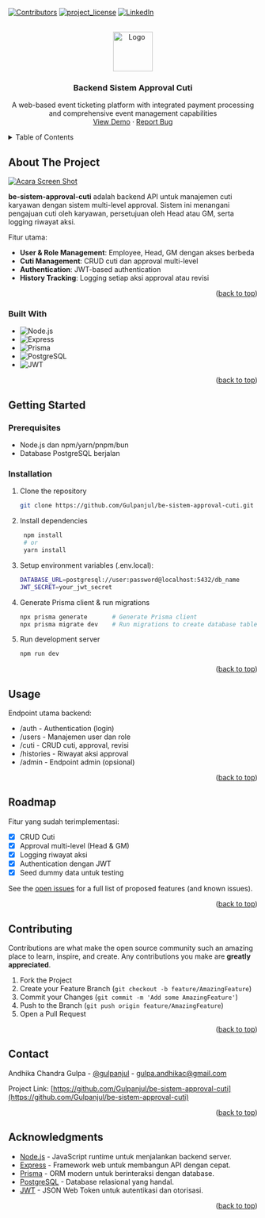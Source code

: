 <a id="readme-top"></a>

[![Contributors][contributors-shield]][contributors-url]
[![project_license][license-shield]][license-url]
[![LinkedIn][linkedin-shield]][linkedin-url]

<!-- PROJECT LOGO -->
<br />
<div align="center">
  <a href="https://github.com/Gulpanjul/fe-acara">
    <img src="public/images/logo.png" alt="Logo" height="80">
  </a>

<h3 align="center">Backend Sistem Approval Cuti</h3>

  <p align="center">
    A web-based event ticketing platform with integrated payment processing and comprehensive event management capabilities
    <br />
    <a href="https://github.com/Gulpanjul/fe-acara">View Demo</a>
    &middot;
    <a href="https://github.com/Gulpanjul/fe-acara/issues/new?labels=bug&template=bug-report---.md">Report Bug</a>
  </p>
</div>

<!-- TABLE OF CONTENTS -->
<details>
  <summary>Table of Contents</summary>
  <ol>
    <li>
      <a href="#about-the-project">About The Project</a>
      <ul>
        <li><a href="#built-with">Built With</a></li>
      </ul>
    </li>
    <li>
      <a href="#getting-started">Getting Started</a>
      <ul>
        <li><a href="#prerequisites">Prerequisites</a></li>
        <li><a href="#installation">Installation</a></li>
      </ul>
    </li>
    <li><a href="#usage">Usage</a></li>
    <li><a href="#roadmap">Roadmap</a></li>
    <li><a href="#contact">Contact</a></li>
    <li><a href="#acknowledgments">Acknowledgments</a></li>
  </ol>
</details>

<!-- ABOUT THE PROJECT -->

## About The Project

[![Acara Screen Shot][product-screenshot]](https://example.com)

**be-sistem-approval-cuti** adalah backend API untuk manajemen cuti karyawan dengan sistem multi-level approval. Sistem ini menangani pengajuan cuti oleh karyawan, persetujuan oleh Head atau GM, serta logging riwayat aksi.

Fitur utama:

- **User & Role Management**: Employee, Head, GM dengan akses berbeda
- **Cuti Management**: CRUD cuti dan approval multi-level
- **Authentication**: JWT-based authentication
- **History Tracking**: Logging setiap aksi approval atau revisi

<p align="right">(<a href="#readme-top">back to top</a>)</p>

### Built With

- ![Node.js](https://img.shields.io/badge/Node.js-%23000000?style=for-the-badge&logo=node.js&logoColor=white)
- ![Express](https://img.shields.io/badge/Express-%23000000?style=for-the-badge&logo=express&logoColor=white)
- ![Prisma](https://img.shields.io/badge/Prisma-%23007ACC?style=for-the-badge&logo=prisma&logoColor=white)
- ![PostgreSQL](https://img.shields.io/badge/PostgreSQL-%23000000?style=for-the-badge&logo=postgresql&logoColor=white)
- ![JWT](https://img.shields.io/badge/JWT-%23FF0000?style=for-the-badge&logo=jsonwebtokens&logoColor=white)

<p align="right">(<a href="#readme-top">back to top</a>)</p>

<!-- GETTING STARTED -->

## Getting Started

### Prerequisites

- Node.js dan npm/yarn/pnpm/bun
- Database PostgreSQL berjalan

### Installation

1. Clone the repository
   ```sh
   git clone https://github.com/Gulpanjul/be-sistem-approval-cuti.git
   ```
2. Install dependencies
   ```sh
    npm install
    # or
    yarn install
   ```
3. Setup environment variables (.env.local):
   ```sh
   DATABASE_URL=postgresql://user:password@localhost:5432/db_name
   JWT_SECRET=your_jwt_secret
   ```
4. Generate Prisma client & run migrations
    ```sh
    npx prisma generate       # Generate Prisma client
    npx prisma migrate dev    # Run migrations to create database tables
    ```
5. Run development server
   ```sh
   npm run dev
   ```

<p align="right">(<a href="#readme-top">back to top</a>)</p>

<!-- USAGE EXAMPLES -->

## Usage

Endpoint utama backend:

- /auth - Authentication (login)
- /users - Manajemen user dan role
- /cuti - CRUD cuti, approval, revisi
- /histories - Riwayat aksi approval
- /admin - Endpoint admin (opsional)

<p align="right">(<a href="#readme-top">back to top</a>)</p>

<!-- ROADMAP -->

## Roadmap

Fitur yang sudah terimplementasi:

- [x] CRUD Cuti
- [x] Approval multi-level (Head & GM)
- [x] Logging riwayat aksi
- [x] Authentication dengan JWT
- [x] Seed dummy data untuk testing

See the [open issues](https://github.com/Gulpanjul/fe-acara/issues) for a full list of proposed features (and known issues).

<p align="right">(<a href="#readme-top">back to top</a>)</p>

<!-- CONTRIBUTING -->

## Contributing

Contributions are what make the open source community such an amazing place to learn, inspire, and create. Any contributions you make are **greatly appreciated**.

1. Fork the Project
2. Create your Feature Branch (`git checkout -b feature/AmazingFeature`)
3. Commit your Changes (`git commit -m 'Add some AmazingFeature'`)
4. Push to the Branch (`git push origin feature/AmazingFeature`)
5. Open a Pull Request

<p align="right">(<a href="#readme-top">back to top</a>)</p>

<!-- CONTACT -->

## Contact

Andhika Chandra Gulpa - [@gulpanjul](https://www.instagram.com/gulpanjul) - gulpa.andhikac@gmail.com

Project Link: [https://github.com/Gulpanjul/be-sistem-approval-cuti](https://github.com/Gulpanjul/be-sistem-approval-cuti)

<p align="right">(<a href="#readme-top">back to top</a>)</p>

<!-- ACKNOWLEDGMENTS -->

## Acknowledgments

- [Node.js](https://nodejs.org/) - JavaScript runtime untuk menjalankan backend server.
- [Express](https://expressjs.com/) - Framework web untuk membangun API dengan cepat.
- [Prisma](https://www.prisma.io/) - ORM modern untuk berinteraksi dengan database.
- [PostgreSQL](https://www.postgresql.org/) - Database relasional yang handal.
- [JWT](https://jwt.io/) - JSON Web Token untuk autentikasi dan otorisasi.

<p align="right">(<a href="#readme-top">back to top</a>)</p>

<!-- MARKDOWN LINKS & IMAGES -->
<!-- https://www.markdownguide.org/basic-syntax/#reference-style-links -->

[contributors-shield]: https://img.shields.io/github/contributors/Gulpanjul/be-sistem-approval-cuti.svg?style=for-the-badge
[contributors-url]: https://github.com/Gulpanjul/be-sistem-approval-cuti/graphs/contributors
[license-shield]: https://img.shields.io/github/license/Gulpanjul/be-sistem-approval-cuti.svg?style=for-the-badge
[license-url]: https://github.com/Gulpanjul/be-sistem-approval-cuti/blob/master/LICENSE.txt
[linkedin-shield]: https://img.shields.io/badge/-LinkedIn-black.svg?style=for-the-badge&logo=linkedin&colorB=555
[linkedin-url]: https://linkedin.com/in/gulpa-andhikac
[product-screenshot]: /public/images/screenshot.png

